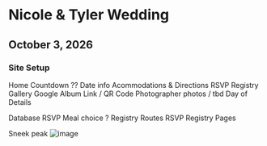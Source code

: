 # Nicole & Tyler Wedding 
## October 3, 2026

### Site Setup 
Home Countdown ?? Date info
Acommodations & Directions
RSVP
Registry
Gallery Google Album Link / QR Code Photographer photos / tbd
Day of Details

Database RSVP Meal choice ? Registry
Routes RSVP Registry Pages

Sneek peak
![image](https://github.com/user-attachments/assets/255780ad-8f7b-4920-9427-9d26a93667c2)
